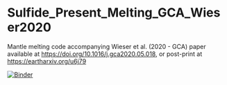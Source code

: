 # Sulfide_Present_Melting_GCA_Wieser2020
Mantle melting code accompanying Wieser et al. (2020 - GCA) paper available at https://doi.org/10.1016/j.gca2020.05.018, or post-print at https://eartharxiv.org/u6j79

[![Binder](https://mybinder.org/badge_logo.svg)](https://mybinder.org/v2/gh/PennyWieser/Sulfide_Present_Melting_GCA_Wieser2020/master?filepath=Wieser_et_al_GCA_notebook_CuBa.ipynb)
